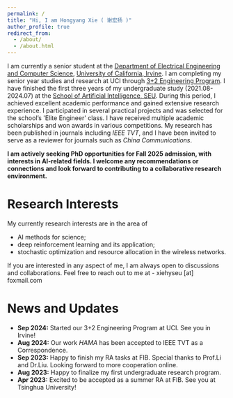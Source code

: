 ```yaml
---
permalink: /
title: "Hi, I am Hongyang Xie ( 谢宏扬 )"
author_profile: true
redirect_from: 
  - /about/
  - /about.html
---
```


I am currently a senior student at the [Department of Electrical Engineering and Computer Science](https://engineering.uci.edu/dept/eecs), [University of California, Irvine](https://www.uci.edu). I am completing my senior year studies and research at UCI through [3+2 Engineering Program](https://sites.uci.edu/engr32/). I have finished the first three years of my undergraduate study (2021.08-2024.07) at the [School of Artificial Intelligence, SEU](https://cse.seu.edu.cn). During this period, I achieved excellent academic performance and gained extensive research experience. I participated in several practical projects and was selected for the school’s 'Elite Engineer' class. I have received multiple academic scholarships and won awards in various competitions. My research has been published in journals including *IEEE TVT*, and I have been invited to serve as a reviewer for journals such as *China Communications*. 

**I am actively seeking PhD opportunities for Fall 2025 admission, with interests in AI-related fields. I welcome any recommendations or connections and look forward to contributing to a collaborative research environment.**

Research Interests
======
My currently research interests are in the area of 
- AI methods for science;
- deep reinforcement learning and its application;
- stochastic optimization and resource allocation in the wireless networks.

If you are interested in any aspect of me, I am always open to discussions and collaborations. Feel free to reach out to me at - xiehyseu [at] foxmail.com 

News and Updates
======
- **Sep 2024:** Started our 3+2 Engineering Program at UCI. See you in Irvine!
- **Aug 2024:** Our work *HAMA* has been accepted to IEEE TVT as a Correspondence.
- **Sep 2023:** Happy to finish my RA tasks at FIB. Special thanks to Prof.Li and Dr.Liu. Looking forward to more cooperation online.
- **Aug 2023:** Happy to finalize my first undergraduate research program.
- **Apr 2023:** Excited to be accepted as a summer RA at FIB. See you at Tsinghua University!
